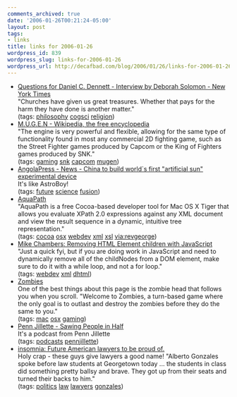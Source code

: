 ```yaml
---
comments_archived: true
date: '2006-01-26T00:21:24-05:00'
layout: post
tags:
- links
title: links for 2006-01-26
wordpress_id: 839
wordpress_slug: links-for-2006-01-26
wordpress_url: http://decafbad.com/blog/2006/01/26/links-for-2006-01-26
---
```

<ul class="delicious">
	<li>
		<div class="delicious-link"><a href="http://www.nytimes.com/2006/01/22/magazine/22wwln_q4.html?ex=1295586000&en=f98fddb663a39246&ei=5090&partner=rssuserland&emc=rss">Questions for Daniel C. Dennett - Interview by Deborah Solomon - New York Times</a></div>
		<div class="delicious-extended">"Churches have given us great treasures. Whether that pays for the harm they have done is another matter."</div>
		<div class="delicious-tags">(tags: <a href="http://del.icio.us/deusx/philosophy">philosophy</a> <a href="http://del.icio.us/deusx/cogsci">cogsci</a> <a href="http://del.icio.us/deusx/religion">religion</a>)</div>
	</li>
	<li>
		<div class="delicious-link"><a href="http://en.wikipedia.org/wiki/M.U.G.E.N">M.U.G.E.N - Wikipedia, the free encyclopedia</a></div>
		<div class="delicious-extended">"The engine is very powerful and flexible, allowing for the same type of functionality found in most any commercial 2D fighting game, such as the Street Fighter games produced by Capcom or the King of Fighters games produced by SNK."</div>
		<div class="delicious-tags">(tags: <a href="http://del.icio.us/deusx/gaming">gaming</a> <a href="http://del.icio.us/deusx/snk">snk</a> <a href="http://del.icio.us/deusx/capcom">capcom</a> <a href="http://del.icio.us/deusx/mugen">mugen</a>)</div>
	</li>
	<li>
		<div class="delicious-link"><a href="http://www.angolapress-angop.ao/noticia-e.asp?ID=409853">AngolaPress - News - China to build world`s first "artificial sun" experimental device</a></div>
		<div class="delicious-extended">It's like AstroBoy!</div>
		<div class="delicious-tags">(tags: <a href="http://del.icio.us/deusx/future">future</a> <a href="http://del.icio.us/deusx/science">science</a> <a href="http://del.icio.us/deusx/fusion">fusion</a>)</div>
	</li>
	<li>
		<div class="delicious-link"><a href="http://www.ditchnet.org/aquapath/">AquaPath</a></div>
		<div class="delicious-extended">"AquaPath is a free Cocoa-based developer tool for Mac OS X Tiger that allows you evaluate XPath 2.0 expressions against any XML document and view the result sequence in a dynamic, intuitive tree representation."</div>
		<div class="delicious-tags">(tags: <a href="http://del.icio.us/deusx/cocoa">cocoa</a> <a href="http://del.icio.us/deusx/osx">osx</a> <a href="http://del.icio.us/deusx/webdev">webdev</a> <a href="http://del.icio.us/deusx/xml">xml</a> <a href="http://del.icio.us/deusx/xsl">xsl</a> <a href="http://del.icio.us/deusx/via:revgeorge">via:revgeorge</a>)</div>
	</li>
	<li>
		<div class="delicious-link"><a href="http://weblogs.macromedia.com/mesh/archives/2006/01/removing_html_e.cfm">Mike Chambers: Removing HTML Element children with JavaScript</a></div>
		<div class="delicious-extended">"Just a quick fyi, but if you are doing work in JavaScript and need to dynamically remove all of the childNodes from a DOM element, make sure to do it with a while loop, and not a for loop."</div>
		<div class="delicious-tags">(tags: <a href="http://del.icio.us/deusx/webdev">webdev</a> <a href="http://del.icio.us/deusx/xml">xml</a> <a href="http://del.icio.us/deusx/dhtml">dhtml</a>)</div>
	</li>
	<li>
		<div class="delicious-link"><a href="http://codenautics.com/zombies/">Zombies</a></div>
		<div class="delicious-extended">One of the best things about this page is the zombie head that follows you when you scroll.  "Welcome to Zombies, a turn-based game where the only goal is to outlast and destroy the zombies before they do the same to you."</div>
		<div class="delicious-tags">(tags: <a href="http://del.icio.us/deusx/mac">mac</a> <a href="http://del.icio.us/deusx/osx">osx</a> <a href="http://del.icio.us/deusx/gaming">gaming</a>)</div>
	</li>
	<li>
		<div class="delicious-link"><a href="http://penn.freefm.com/?">Penn Jillette - Sawing People in Half</a></div>
		<div class="delicious-extended">It's a podcast from Penn Jillette</div>
		<div class="delicious-tags">(tags: <a href="http://del.icio.us/deusx/podcasts">podcasts</a> <a href="http://del.icio.us/deusx/pennjillette">pennjillette</a>)</div>
	</li>
	<li>
		<div class="delicious-link"><a href="http://insomnia.livejournal.com/652389.html?nc=2&style=mine">insomnia: Future American lawyers to be proud of.</a></div>
		<div class="delicious-extended">Holy crap - these guys give lawyers a good name! "Alberto Gonzales spoke before law students at Georgetown today ... the students in class did something pretty ballsy and brave. They got up from their seats and turned their backs to him."</div>
		<div class="delicious-tags">(tags: <a href="http://del.icio.us/deusx/politics">politics</a> <a href="http://del.icio.us/deusx/law">law</a> <a href="http://del.icio.us/deusx/lawyers">lawyers</a> <a href="http://del.icio.us/deusx/gonzales">gonzales</a>)</div>
	</li>
</ul>
